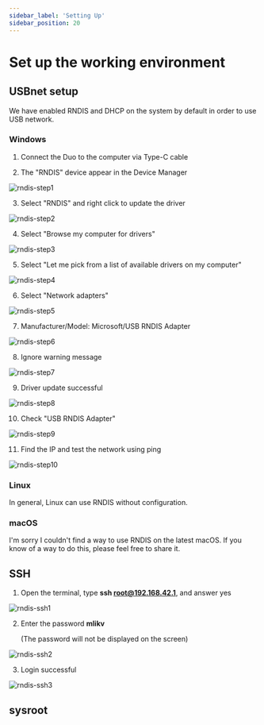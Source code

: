 ```yaml
---
sidebar_label: 'Setting Up'
sidebar_position: 20
---
```


# Set up the working environment

## USBnet setup

We have enabled RNDIS and DHCP on the system by default in order to use USB network.

### Windows

1. Connect the Duo to the computer via Type-C cable

2. The "RNDIS" device appear in the Device Manager

![rndis-step1](/images/duo/rndis-step1.png)

3. Select "RNDIS" and right click to update the driver

![rndis-step2](/images/duo/rndis-step2.png)

4. Select "Browse my computer for drivers"

![rndis-step3](/images/duo/rndis-step3.png)

5. Select "Let me pick from a list of available drivers on my computer"

![rndis-step4](/images/duo/rndis-step4.png)

6. Select "Network adapters"

![rndis-step5](/images/duo/rndis-step5.png)

7. Manufacturer/Model: Microsoft/USB RNDIS Adapter

![rndis-step6](/images/duo/rndis-step6.png)

8. Ignore warning message

![rndis-step7](/images/duo/rndis-step7.png)

9. Driver update successful

![rndis-step8](/images/duo/rndis-step8.png)

10. Check "USB RNDIS Adapter"

![rndis-step9](/images/duo/rndis-step9.png)

11. Find the IP and test the network using ping

![rndis-step10](/images/duo/rndis-step10.png)

### Linux

In general, Linux can use RNDIS without configuration.

### macOS

I'm sorry I couldn't find a way to use RNDIS on the latest macOS. If you know of a way to do this, please feel free to share it.

## SSH

1. Open the terminal, type **ssh root@192.168.42.1**, and answer yes

![rndis-ssh1](/images/duo/rndis-ssh1.png)

2. Enter the password **mlikv** 

    (The password will not be displayed on the screen)

![rndis-ssh2](/images/duo/rndis-ssh2.png)

3. Login successful

![rndis-ssh3](/images/duo/rndis-ssh3.png)

## sysroot
